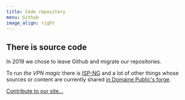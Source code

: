 ```yaml
---
title: Code repository
menu: Github
image_align: right
---
```


## There is **source code**

In 2019 we chose to leave Github and migrate our repositories.

To run _the VPN magic_ there is [ISP-NG](https://git.domainepublic.net/Neutrinet/ISP-ng) and a lot of other things whose sources or content are currently shared [in Domaine Public's forge](https://git.domainepublic.net/Neutrinet).

[Contribute to our site…](https://git.domainepublic.net/Neutrinet/site-neutrinet-beta?classes=btn,btn-primary,btn-lg)